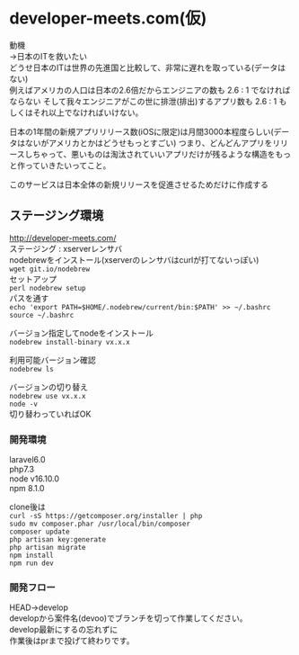 # developer-meets.com(仮)

動機    
→日本のITを救いたい  
どうせ日本のITは世界の先進国と比較して、非常に遅れを取っている(データはない)  
例えばアメリカの人口は日本の2.6倍だからエンジニアの数も 2.6 : 1 でなければならない
そして我々エンジニアがこの世に排泄(排出)するアプリ数も 2.6 : 1 もしくはそれ以上でなければいけない。   
  
日本の1年間の新規アプリリリース数(iOSに限定)は月間3000本程度らしい(データはないがアメリカとかはどうせもっとすごい)
つまり、どんどんアプリをリリースしちゃって、悪いものは淘汰されていいアプリだけが残るような構造をもっと作っていきたいってこと。

このサービスは日本全体の新規リリースを促進させるためだけに作成する




## ステージング環境
http://developer-meets.com/  
ステージング : xserverレンサバ  
nodebrewをインストール(xserverのレンサバはcurlが打てないっぽい)  
`wget git.io/nodebrew`  
セットアップ  
`perl nodebrew setup`  
パスを通す  
`echo 'export PATH=$HOME/.nodebrew/current/bin:$PATH' >> ~/.bashrc`  
`source ~/.bashrc`  
  
バージョン指定してnodeをインストール  
`nodebrew install-binary vx.x.x`  
  

利用可能バージョン確認  
`nodebrew ls`  
  
バージョンの切り替え  
`nodebrew use vx.x.x`  
`node -v`  
切り替わっていればOK  


### 開発環境
laravel6.0  
php7.3  
node v16.10.0  
npm 8.1.0  
  
  clone後は  
  `curl -sS https://getcomposer.org/installer | php`    
   `sudo mv composer.phar /usr/local/bin/composer`    
  `composer update`    
  `php artisan key:generate`    
  `php artisan migrate`    
  `npm install`    
  `npm run dev`    
  
  
  
### 開発フロー  
HEAD→develop  
developから案件名(devoo)でブランチを切って作業してください。  
develop最新にするの忘れずに  
作業後はprまで投げて終わりです。  

  
   
  


